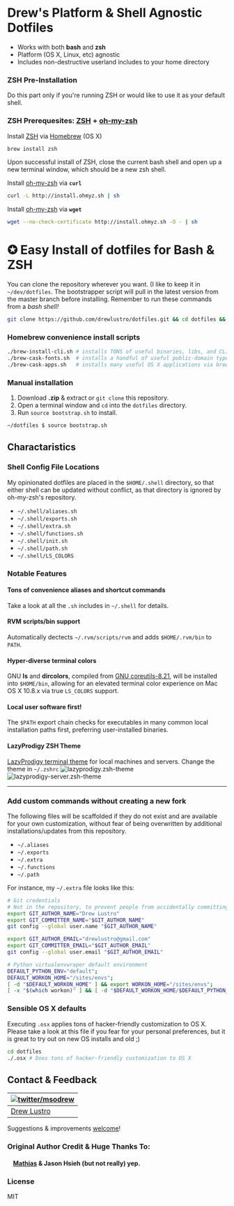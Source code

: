 # Drew's Platform & Shell Agnostic Dotfiles
* Works with both **bash** and **zsh**
* Platform (OS X, Linux, etc) agnostic
* Includes non-destructive userland includes to your home directory

### ZSH Pre-Installation

Do this part only if you're running ZSH or would like to use it as your default shell.

### ZSH Prerequesites: [ZSH](http://zsh.sourceforge.net/) + [oh-my-zsh](https://github.com/robbyrussell/oh-my-zsh)

Install [ZSH](http://zsh.sourceforge.net/) via [Homebrew](http://brew.sh/) (OS X)
```bash
brew install zsh
```

Upon successful install of ZSH, close the current bash shell and open up a new terminal window, which should be a new zsh shell.

Install [oh-my-zsh](https://github.com/robbyrussell/oh-my-zsh) via **`curl`**
```bash
curl -L http://install.ohmyz.sh | sh
```

Install [oh-my-zsh](https://github.com/robbyrussell/oh-my-zsh) via **`wget`**

```bash
wget --no-check-certificate http://install.ohmyz.sh -O - | sh
```



# ✪ Easy Install of dotfiles for Bash & ZSH

You can clone the repository wherever you want. (I like to keep it in `~/dev/dotfiles`. The bootstrapper script will pull in the latest version from the master branch before installing. Remember to run these commands from a *bash shell!*

```bash
git clone https://github.com/drewlustro/dotfiles.git && cd dotfiles && source bootstrap.sh
```

### Homebrew convenience install scripts

```bash
./brew-install-cli.sh # installs TONS of useful binaries, libs, and CLI tools via brew
./brew-cask-fonts.sh  # installs a handful of useful public-domain typefaces, including many coding fonts
./brew-cask-apps.sh   # installs many useful OS X applications via brew-cask
```



### Manual installation

1. Download **.zip** & extract or `git clone` this repository.
2. Open a terminal window and `cd` into the `dotfiles` directory.
3. Run `source bootstrap.sh` to install.

```zsh
~/dotfiles $ source bootstrap.sh
```

## Charactaristics

### Shell Config File Locations

My opinionated dotfiles are placed in the `$HOME/.shell` directory, so that either shell can be updated without conflict, as that directory is ignored by oh-my-zsh's repository.

* `~/.shell/aliases.sh`
* `~/.shell/exports.sh`
* `~/.shell/extra.sh`
* `~/.shell/functions.sh`
* `~/.shell/init.sh`
* `~/.shell/path.sh`
* `~/.shell/LS_COLORS`

### Notable Features

#### Tons of convenience aliases and shortcut commands
Take a look at all the `.sh` includes in `~/.shell` for details.

#### RVM scripts/bin support
Automatically dectects `~/.rvm/scripts/rvm` and adds `$HOME/.rvm/bin` to `PATH`.

#### Hyper-diverse terminal colors
GNU **ls** and **dircolors**, compiled from [GNU coreutils-8.21](http://www.gnu.org/software/coreutils/), will be installed into `$HOME/bin`, allowing for an elevated terminal color experience on Mac OS X 10.8.x via true `LS_COLORS` support.

#### Local user software first!
The `$PATH` export chain checks for executables in many common local installation paths first, preferring user-installed binaries.

#### LazyProdigy ZSH Theme
[LazyProdigy terminal theme](https://github.com/drewlustro/lazyprodigy-zsh-theme) for local machines and servers. Change the theme in `~/.zshrc`
![lazyprodigy.zsh-theme](http://pool.drewlustro.com/img/github/lazyprodigy-ss.png "lazyprodigy.zsh-theme")
![lazyprodigy-server.zsh-theme](http://pool.drewlustro.com/img/github/lazyprodigy-server-ss.png "lazyprodigy-server.zsh-theme")

---

### Add custom commands without creating a new fork

The following files will be scaffolded if they do not exist and are available for your own customization,
without fear of being overwritten by additional installations/updates from this repository.

* `~/.aliases`
* `~/.exports`
* `~/.extra`
* `~/.functions`
* `~/.path`

For instance, my `~/.extra` file looks like this:

```bash
# Git credentials
# Not in the repository, to prevent people from accidentally committing under my name
export GIT_AUTHOR_NAME="Drew Lustro"
export GIT_COMMITTER_NAME="$GIT_AUTHOR_NAME"
git config --global user.name "$GIT_AUTHOR_NAME"

export GIT_AUTHOR_EMAIL="drewlustro@gmail.com"
export GIT_COMMITTER_EMAIL="$GIT_AUTHOR_EMAIL"
git config --global user.email "$GIT_AUTHOR_EMAIL"

# Python virtualenvwraper default environment
DEFAULT_PYTHON_ENV="default";
DEFAULT_WORKON_HOME="/sites/envs";
[ -d "$DEFAULT_WORKON_HOME" ] && export WORKON_HOME="/sites/envs";
[ -x "$(which workon)" ] && [ -d "$DEFAULT_WORKON_HOME/$DEFAULT_PYTHON_ENV" ] && workon $DEFAULT_PYTHON_ENV;
```

### Sensible OS X defaults

Executing `.osx` applies tons of hacker-friendly customization to OS X. Please take a look at this file if you fear for your personal preferences, but it is great to try out on new OS installs and old ;)

```bash
cd dotfiles
./.osx # Does tons of hacker-friendly customization to OS X
```

## Contact & Feedback
| [![twitter/msodrew](http://io.drewlustro.com/img/malibu-400.jpg)](http://twitter.com/msodrew "@msodrew on Twitter") |
|---|
| [Drew Lustro](http://drewlustro.com) |


Suggestions & improvements [welcome](https://github.com/drewlustro/dotfiles/issues)!

### Original Author Credit & Huge Thanks To:

#### &nbsp;&nbsp;&nbsp;&nbsp;[Mathias](http://mathiasbynens.be/) &amp; Jason Hsieh (but not really) yep.

### License

MIT
